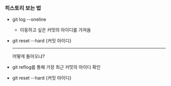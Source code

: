 ### 히스토리 보는 법

- git log --oneline
  
  - 이동하고 싶은 커밋의 아이디를 가져옴

- git reset --hard {커밋 아이디}
  
  ---
  
  어떻게 돌아오냐?

- git reflog를 통해 가장 최근 커밋의 아이디 확인

- git reset --hard {커밋 아이디}
